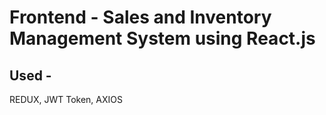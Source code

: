 # Frontend - Sales and Inventory Management System using React.js

## Used -
REDUX,
JWT Token,
AXIOS


